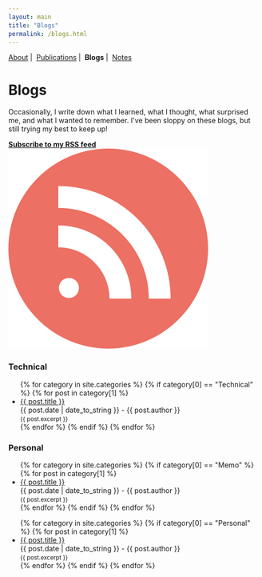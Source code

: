```yaml
---
layout: main
title: "Blogs"
permalink: /blogs.html
---
```


<p class="navigation-bar">
  <a href="/index.html">About</a>&nbsp;|&nbsp;
  <a href="/publications.html">Publications</a>&nbsp;|&nbsp;
  <b>Blogs</b>&nbsp;|&nbsp;
  <a href="/notes.html">Notes</a>
</p>

# Blogs

Occasionally, I write down what I learned, what I thought, what surprised me, and what I wanted to remember. I've been sloppy on these blogs, but still trying my best to keep up!

<div id="subscribe-to-rss">
  <a class="btn-rss" href="/feed.xml" target="_blank">
    <b>Subscribe to my RSS feed <img class="subscribe-rss" src="/assets/img/RSS-icon.svg" /></b>
  </a>
</div>

### Technical

<ul>
  {% for category in site.categories %}
    {% if category[0] == "Technical" %}
      {% for post in category[1] %}
        <li>
          <a href="{{ post.url }}">{{ post.title }}</a><br>
          {{ post.date | date_to_string }} - {{ post.author }}<br>
          <small>{{ post.excerpt }}</small>
        </li>
      {% endfor %}
    {% endif %}
  {% endfor %}
</ul>

### Personal

<ul>
  {% for category in site.categories %}
    {% if category[0] == "Memo" %}
      {% for post in category[1] %}
        <li>
          <a href="{{ post.url }}">{{ post.title }}</a><br>
          {{ post.date | date_to_string }} - {{ post.author }}<br>
          <small>{{ post.excerpt }}</small>
        </li>
      {% endfor %}
    {% endif %}
  {% endfor %}
</ul>

<ul>
  {% for category in site.categories %}
    {% if category[0] == "Personal" %}
      {% for post in category[1] %}
        <li>
          <a href="{{ post.url }}">{{ post.title }}</a><br>
          {{ post.date | date_to_string }} - {{ post.author }}<br>
          <small>{{ post.excerpt }}</small>
        </li>
      {% endfor %}
    {% endif %}
  {% endfor %}
</ul>
